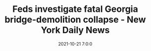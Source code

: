 ---
"title": "Feds investigate fatal Georgia bridge-demolition collapse - New York Daily News"
"date": "2021-10-21 7:0:0"
"feed_name": "GOOGLENEWSCONSTRUCTION"
"feed_website": "https://news.google.com/search?q=construction%2Bincident&hl=en-US&gl=US&ceid=US:en"
"feed_rss": "https://news.google.com/rss/search?q=construction%2Bincident&hl=en-US&gl=US&ceid=US:en"
"link": "https://www.nydailynews.com/news/national/ny-osha-investigating-bridge-collapse-demolition-georgia-yellow-river-1-death-20211021-x5dx37qr4jcsxo2k4jjqkhpdhe-story.html"
"source": "{'href': 'https://www.nydailynews.com', 'title': 'New York Daily News'}"
"file": "_posts/2021-1-1-c4f28eceabf981b50b4182dad1c77ad572f6e550.md"
"accident": "0"
"drilling": "0"
"dead": "0"
"injured": "0"
"arrested": "0"
"place": "unknown place"
"where": "unknown site"
"causes": "unknown"
"place_uri": "unknown place"
---